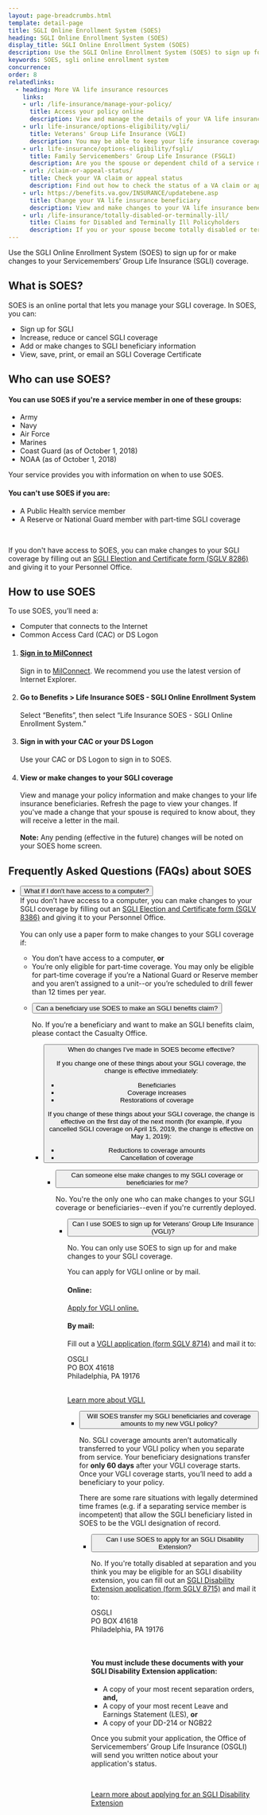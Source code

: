 ```yaml
---
layout: page-breadcrumbs.html
template: detail-page
title: SGLI Online Enrollment System (SOES)
heading: SGLI Online Enrollment System (SOES)
display_title: SGLI Online Enrollment System (SOES)
description: Use the SGLI Online Enrollment System (SOES) to sign up for, view, or make changes to your Servicemembers’ Group Life Insurance (SGLI) coverage.
keywords: SOES, sgli online enrollment system
concurrence: 
order: 8
relatedlinks:
  - heading: More VA life insurance resources
    links: 
    - url: /life-insurance/manage-your-policy/
      title: Access your policy online
      description: View and manage the details of your VA life insurance policy online. 
    - url: life-insurance/options-eligibility/vgli/
      title: Veterans' Group Life Insurance (VGLI)
      description: You may be able to keep your life insurance coverage after you leave the military for as long as you             continue to pay the premiums. Find out if you qualify—and how to manage your coverage.
    - url: life-insurance/options-eligibility/fsgli/
      title: Family Servicemembers' Group Life Insurance (FSGLI)
      description: Are you the spouse or dependent child of a service member who’s covered under Servicemembers’ Group Life         Insurance (SGLI)? If you are, you may qualify for FSGLI. 
    - url: /claim-or-appeal-status/
      title: Check your VA claim or appeal status
      description: Find out how to check the status of a VA claim or appeal online
    - url: https://benefits.va.gov/INSURANCE/updatebene.asp
      title: Change your VA life insurance beneficiary
      description: View and make changes to your VA life insurance beneficiary.
    - url: /life-insurance/totally-disabled-or-terminally-ill/
      title: Claims for Disabled and Terminally Ill Policyholders
      description: If you or your spouse become totally disabled or terminally ill, find out if you can get certain benefits.
---
```


<div class="va-introtext">


Use the SGLI Online Enrollment System (SOES) to sign up for or make changes to your Servicemembers’ Group Life Insurance (SGLI) coverage.

</div>


 
## What is SOES?
 
SOES is an online portal that lets you manage your SGLI coverage. In SOES, you can:
- Sign up for SGLI
- Increase, reduce or cancel SGLI coverage
- Add or make changes to SGLI beneficiary information
- View, save, print, or email an SGLI Coverage Certificate

## Who can use SOES?
 
#### You can use SOES if you're a service member in one of these groups:
- Army
- Navy
- Air Force
- Marines
- Coast Guard (as of October 1, 2018)
- NOAA (as of October 1, 2018)

Your service provides you with information on when to use SOES.

#### You can't use SOES if you are:
- A Public Health service member
- A Reserve or National Guard member with part-time SGLI coverage
<br>

If you don't have access to SOES, you can make changes to your SGLI coverage by filling out an [SGLI Election and Certificate form (SGLV 8286)](https://benefits.va.gov/INSURANCE/forms/SGLV_8286_ed2013-04.pdf) and giving it to your Personnel Office.


 
## How to use SOES
 
To use SOES, you’ll need a:
 
- Computer that connects to the Internet
- Common Access Card (CAC) or DS Logon

<ol class="process">
  <li class="process-step list-one"><h4><a href="http://www.dmdc.osd.mil/milconnect">Sign in to MilConnect</a></h4>
  Sign in to <a href="http://www.dmdc.osd.mil/milconnect">MilConnect</a>. We recommend you use the latest version of Internet Explorer.</li>
  <li class="process-step list-two"><h4>Go to Benefits > Life Insurance SOES - SGLI Online Enrollment System</h4> 
  Select “Benefits”, then select “Life Insurance SOES - SGLI Online Enrollment System.” </li>
  <li class="process-step list-three"><h4>Sign in with your CAC or your DS Logon</h4> 
  Use your CAC or DS Logon to sign in to SOES.</li>
    <li class="process-step list-four"><h4>View or make changes to your SGLI coverage</h4> 
 View and manage your policy information and make changes to your life insurance beneficiaries. Refresh the page to view your changes. If you've made a change that your spouse is required to know about, they will receive a letter in the mail.<br> <br>
      <b>Note:</b> Any pending (effective in the future) changes will be noted on your SOES home screen. </li>
</ol>

## Frequently Asked Questions (FAQs) about SOES

<ul class="usa-accordion" aria-multiselectable="true">
<li>
<button class="usa-button-unstyled usa-accordion-button" aria-controls="no-computer">What if I don't have access to a computer?
</button>
<div id="no-computer" class="usa-accordion-content">
If you don’t have access to a computer, you can make changes to your SGLI coverage by filling out an <a href="https://benefits.va.gov/INSURANCE/forms/SGLV_8286_ed2013-04.pdf">SGLI Election and Certificate form (SGLV 8386)</a> and giving it to your Personnel Office.
<br>
<br>
You can only use a paper form to make changes to your SGLI coverage if: 

<ul>
  <li>You don’t have access to a computer, <b>or</b></li>
  <li>You’re only eligible for part-time coverage. You may only be eligible for part-time coverage if you’re a National Guard or Reserve member and you aren’t assigned to a unit--or you’re scheduled to drill fewer than 12 times per year.
</li>
</ul>  

</div>
</li>

<ul class="usa-accordion" aria-multiselectable="true">
<li>
<button class="usa-button-unstyled usa-accordion-button" aria-controls="beneficiary-claim">Can a beneficiary use SOES to make an SGLI benefits claim?
</button>
<div id="beneficiary-claim" class="usa-accordion-content">

No. If you’re a beneficiary and want to make an SGLI benefits claim, please contact the Casualty Office.


</div>
</li>

<ul class="usa-accordion" aria-multiselectable="true">
<li>
<button class="usa-button-unstyled usa-accordion-button" aria-controls="changes-effective">When do changes I’ve made in SOES become effective? 
<div id="changes-effective" class="usa-accordion-content">

If you change one of these things about your SGLI coverage, the change is effective immediately: 

<ul>
  <li>Beneficiaries</li>
  <li>Coverage increases</li>
  <li>Restorations of coverage</li>
</ul>  

If you change of these things about your SGLI coverage, the change is effective on the first day of the next month (for example, if you cancelled SGLI coverage on April 15, 2019, the change is effective on May 1, 2019): 

<ul>
  <li>Reductions to coverage amounts</li>
  <li>Cancellation of coverage </li>
</ul>  


</div>
</li>
<ul class="usa-accordion" aria-multiselectable="true">
<li>
<button class="usa-button-unstyled usa-accordion-button" aria-controls="deployed">Can someone else make changes to my SGLI coverage or beneficiaries for me?
</button>
<div id="deployed" class="usa-accordion-content">

No. You're the only one who can make changes to your SGLI coverage or beneficiaries--even if you're currently deployed.

</div>
</li>

<ul class="usa-accordion" aria-multiselectable="true">
<li>
<button class="usa-button-unstyled usa-accordion-button" aria-controls="vgli">Can I use SOES to sign up for Veterans’ Group Life Insurance (VGLI)?
</button>
<div id="vgli" class="usa-accordion-content">

No. You can only use SOES to sign up for and make changes to your SGLI coverage. 
 
You can apply for VGLI online or by mail.
 
#### Online: 
<a href="https://ssologin.prudential.com/app/giosgli/Login.fcc?TYPE=33554433&REALMOID=06-000eb2bc-e833-1efc-9d9b-348e307ff004&GUID=&SMAUTHREASON=0&METHOD=GET&SMAGENTNAME=giosgli&TARGET=-SM-HTTPS%3a%2f%2fgiosgli%2eprudential%2ecom%2fosgli%2fController%2flogin%3faction%3dreturn">Apply for VGLI online.</a>

#### By mail:

Fill out a <a href="https://www.benefits.va.gov/INSURANCE/forms/SGLV_8714_ed2014-07.pdf">VGLI application (form SGLV 8714)</a> and mail it to:
  
  <p class="va-address-block">
OSGLI<br>
PO BOX 41618<br>
Philadelphia, PA 19176<br>
</p>
<br> 
<a href="https://www.va.gov/life-insurance/options-eligibility/vgli/">Learn more about VGLI.</a>


</div>
</li>

<ul class="usa-accordion" aria-multiselectable="true">
<li>
<button class="usa-button-unstyled usa-accordion-button" aria-controls="transfer">Will SOES transfer my SGLI beneficiaries and coverage amounts to my new VGLI policy?
</button>
<div id="transfer" class="usa-accordion-content">

No. SGLI coverage amounts aren’t automatically transferred to your VGLI policy when you separate from service. Your beneficiary designations transfer for <b>only 60 days</b> after your VGLI coverage starts. Once your VGLI coverage starts, you’ll need to add a beneficiary to your policy. 
 
There are some rare situations with legally determined  time frames (e.g. if a separating service member is incompetent) that allow the SGLI beneficiary listed in SOES to be the VGLI designation of record.

</div>
</li>

</li>
<ul class="usa-accordion" aria-multiselectable="true">
<li>
<button class="usa-button-unstyled usa-accordion-button" aria-controls="sgli-extension">Can I use SOES to apply for an SGLI Disability Extension?
</button>
<div id="sgli-extension" class="usa-accordion-content">

No. If you're totally disabled at separation and you think you may be eligible for an SGLI disability extension, you can fill out an <a href="https://www.benefits.va.gov/INSURANCE/forms/SGLV_8715_ed2017-09.pdf">SGLI Disability Extension application (form SGLV 8715)</a> and mail it to: 

  <p class="va-address-block">
OSGLI<br>
PO BOX 41618<br>
Philadelphia, PA 19176<br>
</p>

<br>

#### You must include these documents with your SGLI Disability Extension application: 
- A copy of your most recent separation orders, <b>and,</b>
- A copy of your most recent Leave and Earnings Statement (LES), <b>or</b> <br>
- A copy of your DD-214 or NGB22

Once you submit your application, the Office of Servicemembers’ Group Life Insurance (OSGLI) will send you written notice about your application's status.

<br>

<a href="https://www.benefits.va.gov/insurance/sglidisabled.asp">Learn more about applying for an SGLI Disability Extension</a>



</div>
</li>






